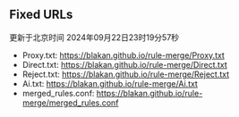 ## Fixed URLs
更新于北京时间 2024年09月22日23时19分57秒
- Proxy.txt: https://blakan.github.io/rule-merge/Proxy.txt
- Direct.txt: https://blakan.github.io/rule-merge/Direct.txt
- Reject.txt: https://blakan.github.io/rule-merge/Reject.txt
- Ai.txt: https://blakan.github.io/rule-merge/Ai.txt
- merged_rules.conf: https://blakan.github.io/rule-merge/merged_rules.conf
